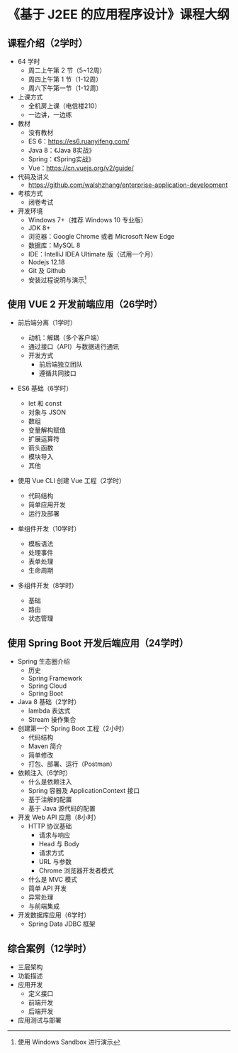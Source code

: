 # 《基于 J2EE 的应用程序设计》课程大纲

## 课程介绍（2学时）

* 64 学时
  * 周二上午第 2 节（5~12周）
  * 周四上午第 1 节（1-12周）
  * 周六下午第一节（1-12周）
* 上课方式
  * 全机房上课（电信楼210）
  * 一边讲，一边练
* 教材
  * 没有教材
  * ES 6：https://es6.ruanyifeng.com/
  * Java 8：《Java 8实战》
  * Spring：《Spring实战》
  * Vue：https://cn.vuejs.org/v2/guide/
* 代码及讲义
  * https://github.com/walshzhang/enterprise-application-development
* 考核方式
  * 闭卷考试
* 开发环境
  * Windows 7+（推荐 Windows 10 专业版）
  * JDK 8+
  * 浏览器：Google Chrome 或者 Microsoft New Edge
  * 数据库：MySQL 8
  * IDE：IntelliJ IDEA Ultimate 版（试用一个月）
  * Nodejs 12.18
  * Git 及 Github
  * 安装过程说明与演示[^1]

## 使用 VUE 2 开发前端应用（26学时）

* 前后端分离（1学时）
  * 动机：解耦（多个客户端）
  * 通过接口（API）与数据进行通讯
  * 开发方式
    * 前后端独立团队
    * 遵循共同接口
* ES6 基础（6学时）
  * let 和 const
  * 对象与 JSON
  * 数组
  * 变量解构赋值
  * 扩展运算符
  * 箭头函数
  * 模块导入
  * 其他

* 使用 Vue CLI 创建 Vue 工程（2学时）
  * 代码结构
  * 简单应用开发
  * 运行及部署

* 单组件开发（10学时）
  * 模板语法
  * 处理事件
  * 表单处理
  * 生命周期
* 多组件开发（8学时）
  * 基础
  * 路由
  * 状态管理

## 使用 Spring Boot 开发后端应用（24学时）

* Spring 生态圈介绍
  * 历史
  * Spring Framework
  * Spring Cloud
  * Spring Boot
* Java 8 基础（2学时）
  * lambda 表达式
  * Stream 操作集合
* 创建第一个 Spring Boot 工程（2小时）
  * 代码结构
  * Maven 简介
  * 简单修改
  * 打包、部署、运行（Postman）
* 依赖注入（6学时）
  * 什么是依赖注入
  * Spring 容器及 ApplicationContext 接口
  * 基于注解的配置
  * 基于 Java 源代码的配置
* 开发 Web API 应用（8小时）
  * HTTP 协议基础
    * 请求与响应
    * Head 与 Body
    * 请求方式
    * URL 与参数
    * Chrome 浏览器开发者模式
  * 什么是 MVC 模式
  * 简单 API 开发
  * 异常处理
  * 与前端集成
* 开发数据库应用（6学时）
  * Spring Data JDBC 框架

## 综合案例（12学时）

* 三层架构
* 功能描述
* 应用开发
  * 定义接口
  * 前端开发
  * 后端开发
* 应用测试与部署

[^1]: 使用 Windows Sandbox 进行演示